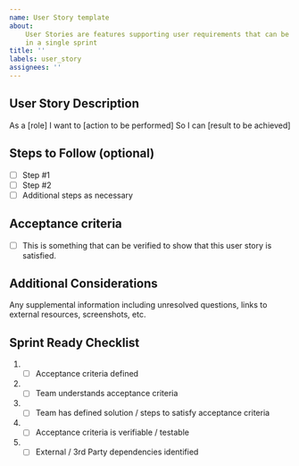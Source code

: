 ```yaml
---
name: User Story template
about:
    User Stories are features supporting user requirements that can be completed
    in a single sprint
title: ''
labels: user_story
assignees: ''
---
```


## User Story Description

As a [role]
I want to [action to be performed]
So I can [result to be achieved]

## Steps to Follow (optional)

-   [ ] Step #1
-   [ ] Step #2
-   [ ] Additional steps as necessary

## Acceptance criteria

-   [ ] This is something that can be verified to show that this user story is satisfied.

## Additional Considerations

Any supplemental information including unresolved questions, links to external resources, screenshots, etc.

## Sprint Ready Checklist

1.  - [ ] Acceptance criteria defined
2.  - [ ] Team understands acceptance criteria
3.  - [ ] Team has defined solution / steps to satisfy acceptance criteria
4.  - [ ] Acceptance criteria is verifiable / testable
5.  - [ ] External / 3rd Party dependencies identified
